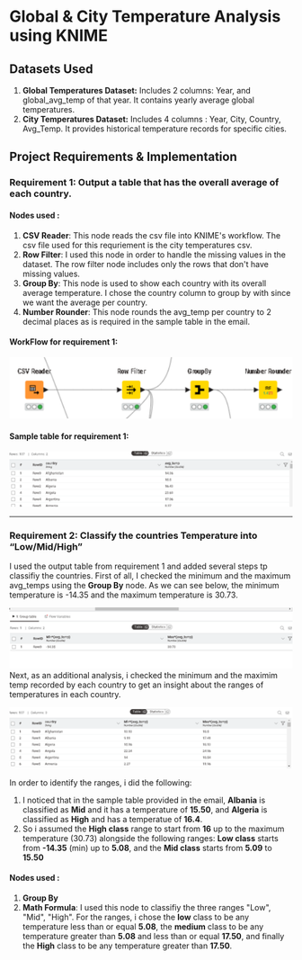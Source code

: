 # Global & City Temperature Analysis using KNIME

## Datasets Used
1. **Global Temperatures Dataset:** Includes 2 columns: Year, and global_avg_temp of that year. It contains yearly average global temperatures.
2. **City Temperatures Dataset:** Includes 4 columns : Year, City, Country, Avg_Temp. It provides historical temperature records for specific cities.

## Project Requirements & Implementation

### Requirement 1: Output a table that has the overall average of each country.
#### Nodes used : 
1. **CSV Reader**: This node reads the csv file into KNIME's workflow. The csv file used for this requriement is the city temperatures csv.
2. **Row Filter**: I used this node in order to handle the missing values in the dataset. The row filter node includes only the rows that don't have missing values.
3. **Group By**: This node is used to show each country with its overall average temperature. I chose the country column to group by with since we want the average per country.
4. **Number Rounder**: This node rounds the avg_temp per country to 2 decimal places as is required in the sample table in the email.

#### WorkFlow for requirement 1:
![Workflow for requirement 1](images/Requirement%201%20workflow.png)



#### Sample table for requirement 1:
![Workflow for requirement 1](images/Requirement%201%20sample%20table.png)



---


### Requirement 2:  Classify the countries Temperature into “Low/Mid/High”


I used the output table from requirement 1 and added several steps tp classifiy the countries.
First of all, I checked the minimum and the maximum avg_temps using the **Group By** node. As we can see below, the minimum temperature is -14.35 and the maximum temperature is 30.73.


![min_max_temperatures](images/min_max_temps.png)
Next, as an additional analysis, i checked the minimum and the maximim temp recorded by each country to get an insight about the ranges of temperatures in each country.


![min_max_temperatures_per_country](images/min_max_per_country.png)

In order to identify the ranges, i did the following: 
 1. I noticed that in the sample table provided in the email, **Albania** is classified as **Mid** and it has a temperature of **15.50**, and **Algeria** is classified as **High** and has a temperatue of **16.4**.
 2. So i assumed the **High class** range to start from **16** up to the maximum temperature (30.73) alongside the following ranges: **Low class** starts from **-14.35** (min) up to **5.08**, and the **Mid class** starts from **5.09** to **15.50**


#### Nodes used :
1. **Group By**
2. **Math Formula**: I used this node to classifiy the three ranges "Low", "Mid", "High". For the ranges, i chose the **low** class to be any temperature less than or equal **5.08**, the **medium** class to be any temperature greater than **5.08** and less than or equal **17.50**, and finally the **High** class to be any temperature greater than **17.50**.



